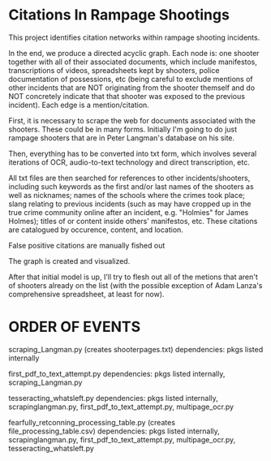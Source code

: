 # Citations In Rampage Shootings

This project identifies citation networks within rampage shooting incidents. 

In the end, we produce a directed acyclic graph. Each node is: one shooter together with all of their associated documents, which include manifestos, transcriptions of videos, spreadsheets kept by shooters, police documentation of possessions, etc (being careful to exclude mentions of other incidents that are NOT originating from the shooter themself and do NOT concretely indicate that that shooter was exposed to the previous incident). Each edge is a mention/citation.

First, it is necessary to scrape the web for documents associated with the shooters. These could be in many forms. Initially I'm going to do just rampage shooters that are in Peter Langman's database on his site.

Then, everything has to be converted into txt form, which involves several iterations of OCR, audio-to-text technology and direct transcription, etc.  

All txt files are then searched for references to other incidents/shooters, including such keywords as the first and/or last names of the shooters as well as nicknames; names of the schools where the crimes took place; slang relating to previous incidents (such as may have cropped up in the true crime community online after an incident, e.g. "Holmies" for James Holmes); titles of or content inside others' manifestos, etc. These citations are catalogued by occurence, content, and location. 

False positive citations are manually fished out

The graph is created and visualized.

After that initial model is up, I'll try to flesh out all of the metions that aren't of shooters already on the list (with the possible exception of Adam Lanza's comprehensive spreadsheet, at least for now).


# ORDER OF EVENTS

scraping_Langman.py (creates shooterpages.txt)
    dependencies: pkgs listed internally
	
first_pdf_to_text_attempt.py
    dependencies: pkgs listed internally, scraping_Langman.py

tesseracting_whatsleft.py
    dependencies: pkgs listed internally, scrapinglangman.py, first_pdf_to_text_attempt.py, multipage_ocr.py

fearfully_retconning_processing_table.py (creates file_processing_table.csv)
    dependencies: pkgs listed internally, scrapinglangman.py, first_pdf_to_text_attempt.py, multipage_ocr.py,           tesseracting_whatsleft.py
